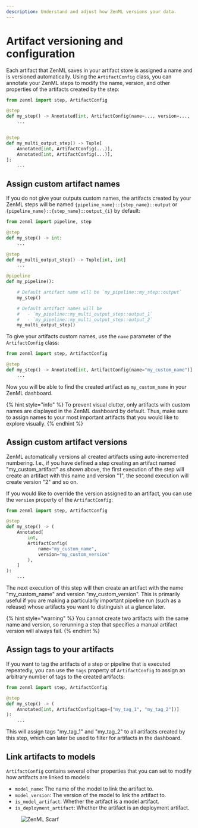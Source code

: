 ```yaml
---
description: Understand and adjust how ZenML versions your data.
---
```


# Artifact versioning and configuration

Each artifact that ZenML saves in your artifact store is assigned a name and
is versioned automatically. Using the `ArtifactConfig` class, you can annotate
your ZenML steps to modify the name, version, and other properties of the 
artifacts created by the step:

```python
from zenml import step, ArtifactConfig

@step
def my_step() -> Annotated[int, ArtifactConfig(name=..., version=..., ...)]:
    ...


@step
def my_multi_output_step() -> Tuple[
    Annotated[int, ArtifactConfig(...)],
    Annotated[int, ArtifactConfig(...)],
]:
    ...
```

## Assign custom artifact names

If you do not give your outputs custom names, the artifacts created by your
ZenML steps will be named `{pipeline_name}::{step_name}::output` or
`{pipeline_name}::{step_name}::output_{i}` by default:

```python
from zenml import pipeline, step

@step
def my_step() -> int:
    ...

@step
def my_multi_output_step() -> Tuple[int, int]
    ...

@pipeline
def my_pipeline():

    # Default artifact name will be `my_pipeline::my_step::output`
    my_step()

    # Default artifact names will be
    #   - `my_pipeline::my_multi_output_step::output_1`
    #   - `my_pipeline::my_multi_output_step::output_2`
    my_multi_output_step()
```

</details>


To give your artifacts custom names, use the `name` parameter of the
`ArtifactConfig` class:

```python
from zenml import step, ArtifactConfig

@step
def my_step() -> Annotated[int, ArtifactConfig(name="my_custom_name")]:
    ...
```

Now you will be able to find the created artifact as `my_custom_name` in your
ZenML dashboard.

{% hint style="info" %}
To prevent visual clutter, only artifacts with custom names are displayed in
the ZenML dashboard by default. Thus, make sure to assign names to your most
important artifacts that you would like to explore visually.
{% endhint %}

## Assign custom artifact versions

ZenML automatically versions all created artifacts using auto-incremented
numbering. I.e., if you have defined a step creating an artifact named
"my_custom_artifact" as shown above, the first execution of the step will
create an artifact with this name and version "1", the second execution will
create version "2" and so on.

If you would like to override the version assigned to an artifact, you can use
the `version` property of the `ArtifactConfig`:

```python
from zenml import step, ArtifactConfig

@step
def my_step() -> (
    Annotated[
        int, 
        ArtifactConfig(
            name="my_custom_name", 
            version="my_custom_version"
        ),
    ]
):
    ...
```

The next execution of this step will then create an artifact with the name
"my_custom_name" and version "my_custom_version". This is primarily useful if
you are making a particularly important pipeline run (such as a release) whose
artifacts you want to distinguish at a glance later.

{% hint style="warning" %}
You cannot create two artifacts with the same name and version, so rerunning a
step that specifies a manual artifact version will always fail.
{% endhint %}

## Assign tags to your artifacts

If you want to tag the artifacts of a step or pipeline that is executed
repeatedly, you can use the `tags` property of `ArtifactConfig` to assign an arbitrary number of tags to the created artifacts:

```python
from zenml import step, ArtifactConfig

@step
def my_step() -> (
    Annotated[int, ArtifactConfig(tags=["my_tag_1", "my_tag_2"])]
):
    ...
```

This will assign tags "my_tag_1" and "my_tag_2" to all artifacts created by
this step, which can later be used to filter for artifacts in the dashboard.

## Link artifacts to models

`ArtifactConfig` contains several other properties that you can set to modify
how artifacts are linked to models:
- `model_name`: The name of the model to link the artifact to.
- `model_version`: The version of the model to link the artifact to.
- `is_model_artifact`: Whether the artifact is a model artifact.
- `is_deployment_artifact`: Whether the artifact is an deployment artifact.

<!-- For scarf -->
<figure><img alt="ZenML Scarf" referrerpolicy="no-referrer-when-downgrade" src="https://static.scarf.sh/a.png?x-pxid=f0b4f458-0a54-4fcd-aa95-d5ee424815bc" /></figure>
